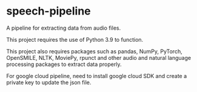 # speech-pipeline
A pipeline for extracting data from audio files.

This project requires the use of Python 3.9 to function.

This project also requires packages such as pandas, NumPy, PyTorch, OpenSMILE, NLTK, MoviePy, rpunct and other audio and natural language processing packages to extract data properly.

For google cloud pipeline, need to install google cloud SDK and create a private key to update the json file.

